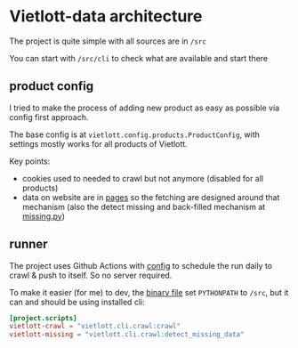 # Vietlott-data architecture

The project is quite simple with all sources are in `/src`

You can start with `/src/cli` to check what are available and start there

## product config

I tried to make the process of adding new product as easy as possible via config first approach.

The base config is at `vietlott.config.products.ProductConfig`, with settings mostly works for all products of Vietlott.

Key points:
- cookies used to needed to crawl but not anymore (disabled for all products)
- data on website are in [pages](https://vietlott.vn/vi/trung-thuong/ket-qua-trung-thuong/winning-number-655) so the fetching are designed around that mechanism (also the detect missing and back-filled mechanism at [missing.py](https://github.com/vietvudanh/vietlott-data/blob/89c6aaa632011c6ef248e43178f38e05daeee1b9/src/vietlott/cli/missing.py#L22))  

## runner

The project uses Github Actions with [config](https://github.com/vietvudanh/vietlott-data/blob/master/.github/workflows/crawl.yaml) 
to schedule the run daily to crawl & push to itself. So no server required.

To make it easier (for me) to dev, the [binary file](https://github.com/vietvudanh/vietlott-data/blob/master/.github/workflows/crawl.yaml)
set `PYTHONPATH` to `/src`, but it can and should be using installed cli:

```toml
[project.scripts]
vietlott-crawl = "vietlott.cli.crawl:crawl"
vietlott-missing = "vietlott.cli.crawl:detect_missing_data"
```